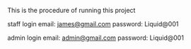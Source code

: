 This is the procedure of running this project

staff login
email: james@gmail.com
password: Liquid@001

admin login
email: admin@gmail.com
password: Liquid@001

